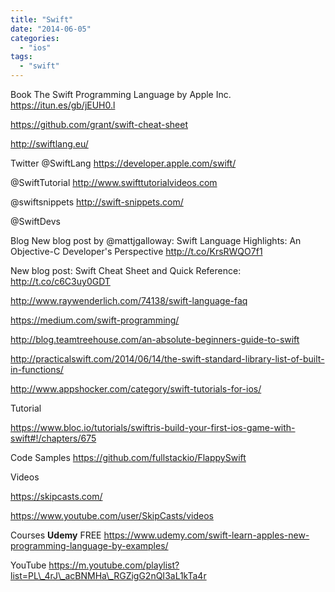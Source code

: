 ```yaml
---
title: "Swift"
date: "2014-06-05"
categories: 
  - "ios"
tags: 
  - "swift"
---
```


Book The Swift Programming Language by Apple Inc. https://itun.es/gb/jEUH0.l

https://github.com/grant/swift-cheat-sheet

http://swiftlang.eu/

Twitter @SwiftLang https://developer.apple.com/swift/

@SwiftTutorial http://www.swifttutorialvideos.com

@swiftsnippets http://swift-snippets.com/

@SwiftDevs

Blog New blog post by @mattjgalloway: Swift Language Highlights: An Objective-C Developer's Perspective http://t.co/KrsRWQO7f1

New blog post: Swift Cheat Sheet and Quick Reference: http://t.co/c6C3uy0GDT

http://www.raywenderlich.com/74138/swift-language-faq

https://medium.com/swift-programming/

http://blog.teamtreehouse.com/an-absolute-beginners-guide-to-swift

http://practicalswift.com/2014/06/14/the-swift-standard-library-list-of-built-in-functions/

http://www.appshocker.com/category/swift-tutorials-for-ios/

Tutorial

https://www.bloc.io/tutorials/swiftris-build-your-first-ios-game-with-swift#!/chapters/675

Code Samples https://github.com/fullstackio/FlappySwift

Videos

https://skipcasts.com/

https://www.youtube.com/user/SkipCasts/videos

Courses **Udemy** FREE https://www.udemy.com/swift-learn-apples-new-programming-language-by-examples/

YouTube https://m.youtube.com/playlist?list=PL\_4rJ\_acBNMHa\_RGZigG2nQI3aL1kTa4r
